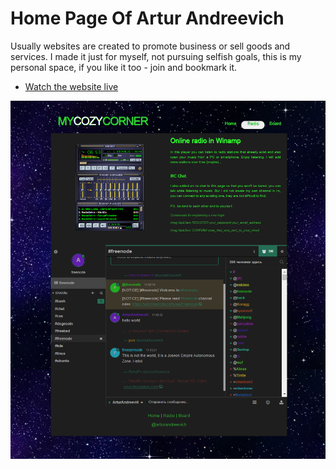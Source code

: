 # Home Page Of Artur Andreevich

Usually websites are created to promote business or sell goods and services. I made it just for myself, not pursuing selfish goals, this is my personal space, if you like it too - join and bookmark it.

* [Watch the website live](https://arthurandreevi4.github.io/MyCozyCorner/)

![alt text](https://github.com/ArthurAndreevi4/MyCozyCorner/blob/main/readme.png "MyCozyCorner")
